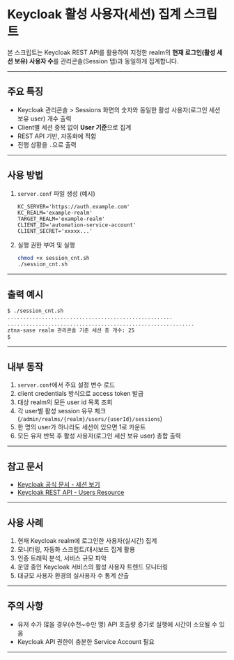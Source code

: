# Keycloak 활성 사용자(세션) 집계 스크립트

본 스크립트는 Keycloak REST API를 활용하여 지정한 realm의 **현재 로그인(활성 세션 보유) 사용자 수**를 관리콘솔(Session 탭)과 동일하게 집계합니다.

---

## 주요 특징

- Keycloak 관리콘솔 > Sessions 화면의 숫자와 동일한 활성 사용자(로그인 세션 보유 user) 개수 출력
- Client별 세션 중복 없이 **User 기준**으로 집계
- REST API 기반, 자동화에 적합
- 진행 상황을 `.`으로 출력

---

## 사용 방법

1. `server.conf` 파일 생성 (예시)
    ```
    KC_SERVER='https://auth.example.com'
    KC_REALM='example-realm'
    TARGET_REALM='example-realm'
    CLIENT_ID='automation-service-account'
    CLIENT_SECRET='xxxxx...'
    ```

2. 실행 권한 부여 및 실행
    ```bash
    chmod +x session_cnt.sh
    ./session_cnt.sh
    ```

---

## 출력 예시

```bash
$ ./session_cnt.sh 
.....................................................
............................................................
ztna-sase realm 관리콘솔 기준 세션 총 개수: 25
$
```

---

## 내부 동작

1. `server.conf`에서 주요 설정 변수 로드
2. client credentials 방식으로 access token 발급
3. 대상 realm의 모든 user id 목록 조회
4. 각 user별 활성 session 유무 체크(`/admin/realms/{realm}/users/{userId}/sessions`)
5. 한 명의 user가 하나라도 세션이 있으면 1로 카운트
6. 모든 유저 반복 후 활성 사용자(로그인 세션 보유 user) 총합 출력

---

## 참고 문서

- [Keycloak 공식 문서 - 세션 보기](https://www.keycloak.org/docs/latest/server_admin/#viewing-sessions)
- [Keycloak REST API - Users Resource](https://www.keycloak.org/docs-api/21.1.1/rest-api/index.html#_users_resource)

---

## 사용 사례

1. 현재 Keycloak realm에 로그인한 사용자(실시간) 집계
2. 모니터링, 자동화 스크립트/대시보드 집계 활용
3. 인증 트래픽 분석, 서비스 규모 파악
4. 운영 중인 Keycloak 서비스의 활성 사용자 트렌드 모니터링
5. 대규모 사용자 환경의 실사용자 수 통계 산출

---

## 주의 사항

- 유저 수가 많을 경우(수천~수만 명) API 호출량 증가로 실행에 시간이 소요될 수 있음
- Keycloak API 권한이 충분한 Service Account 필요

---

